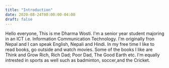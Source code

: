 ```yaml
---
title: "Introduction"
date: 2020-08-24T00:00:00-04:00
draft: false
---
```

Hello everyone, This is me Dharma Wosti. I'm a senior year student majoring in an ICT i.e. Information Communication Technology.
I'm originally fron Nepal and I can speak English, Nepali and Hindi. In my free time I like to read books, go outside and watch movies.
Some of the books I like are Think and Grow Rich, Rich Dad; Poor Dad, The Good Earth etc. I'm equally intrested in sports as well
such as badminton, soccer,and the Cricket. 
